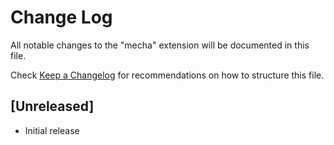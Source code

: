 # Change Log

All notable changes to the "mecha" extension will be documented in this file.

Check [Keep a Changelog](http://keepachangelog.com/) for recommendations on how to structure this file.

## [Unreleased]

- Initial release
